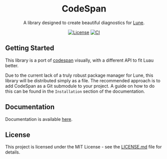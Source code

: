 <div align="center">

# CodeSpan

A library designed to create beautiful diagnostics for [Lune](https://github.com/filiptibell/lune).

[![License](https://img.shields.io/github/license/virtualbutfake/codespan)](https://github.com/VirtualButFake/codespan/blob/master/LICENSE.md)
[![CI](https://github.com/virtualbutfake/codespan/actions/workflows/ci.yaml/badge.svg)](https://github.com/virtualbutfake/codespan/actions)

</div>

## Getting Started

This library is a port of [codespan](https://github.com/brendanzab/codespan) visually, with a different API to fit Luau better. 

Due to the current lack of a truly robust package manager for Lune, this library will be distributed simply as a file. The recommended approach is to add CodeSpan as a Git submodule to your project. A guide on how to do this can be found in the `Installation` section of the documentation.

## Documentation

Documentation is available [here](https://docs.tijne.net/codespan).

## License

This project is licensed under the MIT License - see the [LICENSE.md](https://github.com/virtualbutfake/codespan/blob/master/LICENSE.md) file for details.
